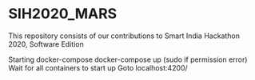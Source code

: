 # SIH2020_MARS
This repository consists of our contributions to Smart India Hackathon 2020, Software Edition


Starting docker-compose
docker-compose up (sudo if permission error)
Wait for all containers to start up
Goto localhost:4200/